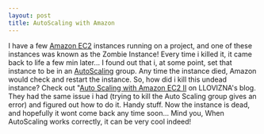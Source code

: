 ```yaml
---
layout: post
title: AutoScaling with Amazon
---
```

I have a few [Amazon EC2][1] instances running on a project, and one of these instances was known as the Zombie Instance! Every time i killed it, it came back to life a few min later... I found out that i, at some point, set that instance to be in an [AutoScaling][2] group. Any time the instance died, Amazon would check and restart the instance. So, how did i kill this undead instance? Check out "[Auto Scaling with Amazon EC2 II][3] on LLOVIZNA's blog. They had the same issue i had (trying to kill the Auto Scaling group gives an error) and figured out how to do it. Handy stuff. Now the instance is dead, and hopefully it wont come back any time soon... Mind you, When AutoScaling works correctly, it can be very cool indeed! 


[1]: http://aws.amazon.com/ec2/
[2]: http://aws.amazon.com/autoscaling/
[3]: http://kkpradeeban.blogspot.ie/2011/02/auto-scaling-with-amazon-ec2-ii.html